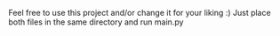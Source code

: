 Feel free to use this project and/or change it for your liking :) Just place both files in the same directory and run main.py

